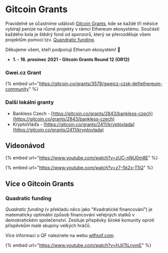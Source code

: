 # Gitcoin Grants

Pravidelně se účastníme události [Gitcoin Grants](https://gitcoin.co/grants/), kde se každé tři měsíce vybírají peníze na různé projekty v rámci Ethereum ekosystému. Součástí každého kola je štědrý fond od sponzorů, který se přerozděluje všem projektům pomocí tzv. [Quandratic funding](gitcoin-grants.md#quadratic-funding).

Děkujeme všem, kteří podporují Etherum ekosystém! :pray:

* &#x20;**1. - 16. prosinec 2021 - Gitcoin Grants Round 12 (GR12)**

### Gwei.cz Grant

{% embed url="https://gitcoin.co/grants/3578/gweicz-czsk-defiethereum-community" %}

### Další lokální granty

* Bankless Czech - [https://gitcoin.co/grants/2843/bankless-czech](https://gitcoin.co/grants/2843/bankless-czech)
* KryptoVláďa - [https://gitcoin.co/grants/2411/kryptovlada](https://gitcoin.co/grants/2411/kryptovlada)

## Videonávod

{% embed url="https://www.youtube.com/watch?v=zUC-nNU0m8E" %}

{% embed url="https://www.youtube.com/watch?v=z7-5k2x-T5Q" %}

## Více o Gitcoin Grants

### Quadratic funding

_Quadratic funding_ (v překladu něco jako "Kvadratické financování") je matematicky optimální způsob financování veřejných statků v demokratickém společenství. Zesiluje příspěvky široké komunity oproti příspěvkům malé skupiny velkých hráčů.

Více informací o QF naleznete na webu [wtfisqf.com](https://wtfisqf.com).

{% embed url="https://www.youtube.com/watch?v=HJljTtLnymE" %}
